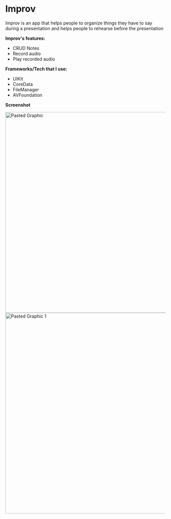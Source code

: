 # Improv
Improv is an app that helps people to organize things they have to say during a presentation and helps people to rehearse before the presentation

**Improv's features:**
* CRUD Notes
* Record audio
* Play recorded audio

**Frameworks/Tech that I use:**
* UIKit
* CoreData
* FileManager
* AVFoundation


**Screenshot**

<img width="630" alt="Pasted Graphic" src="https://user-images.githubusercontent.com/71767973/224036778-0eb838e1-52f1-4c4c-9733-b24fbd71d31e.png">

<img width="630" alt="Pasted Graphic 1" src="https://user-images.githubusercontent.com/71767973/224036755-e2373e7e-48a9-44f1-a018-4c22d02f4762.png">
